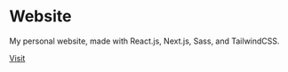 # Website
My personal website, made with React.js, Next.js, Sass, and TailwindCSS.

[Visit](https://www.matv.io)